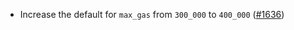 *   Increase the default for `max_gas` from `300_000` to `400_000` ([#1636](https://github.com/informalsystems/ibc-rs/pull/1636))
